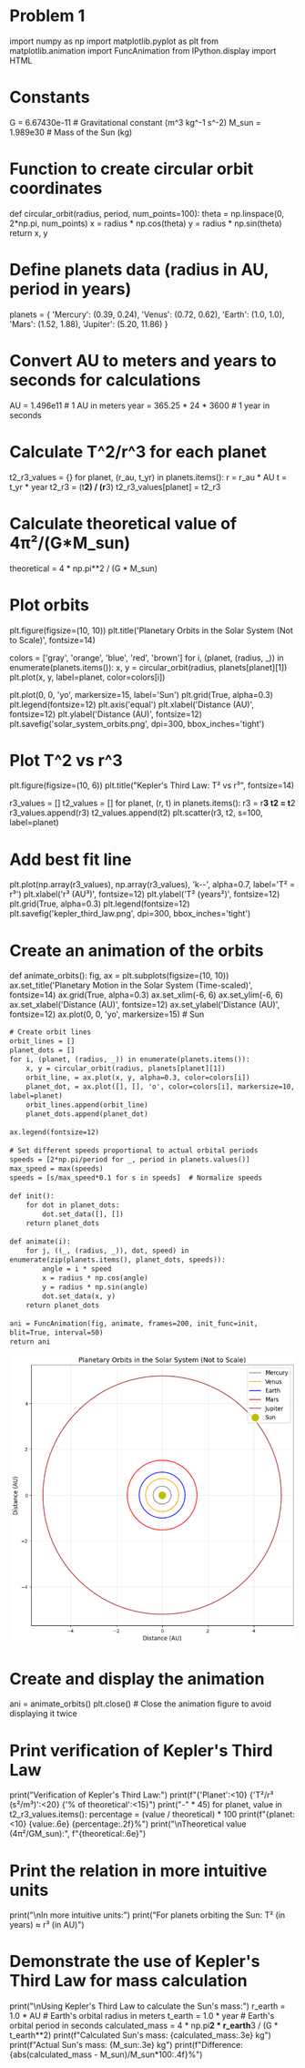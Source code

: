 # Problem 1
import numpy as np
import matplotlib.pyplot as plt
from matplotlib.animation import FuncAnimation
from IPython.display import HTML

# Constants
G = 6.67430e-11  # Gravitational constant (m^3 kg^-1 s^-2)
M_sun = 1.989e30  # Mass of the Sun (kg)

# Function to create circular orbit coordinates
def circular_orbit(radius, period, num_points=100):
    theta = np.linspace(0, 2*np.pi, num_points)
    x = radius * np.cos(theta)
    y = radius * np.sin(theta)
    return x, y

# Define planets data (radius in AU, period in years)
planets = {
    'Mercury': (0.39, 0.24),
    'Venus': (0.72, 0.62),
    'Earth': (1.0, 1.0),
    'Mars': (1.52, 1.88),
    'Jupiter': (5.20, 11.86)
}

# Convert AU to meters and years to seconds for calculations
AU = 1.496e11  # 1 AU in meters
year = 365.25 * 24 * 3600  # 1 year in seconds

# Calculate T^2/r^3 for each planet
t2_r3_values = {}
for planet, (r_au, t_yr) in planets.items():
    r = r_au * AU
    t = t_yr * year
    t2_r3 = (t**2) / (r**3)
    t2_r3_values[planet] = t2_r3

# Calculate theoretical value of 4π²/(G*M_sun)
theoretical = 4 * np.pi**2 / (G * M_sun)

# Plot orbits
plt.figure(figsize=(10, 10))
plt.title('Planetary Orbits in the Solar System (Not to Scale)', fontsize=14)

colors = ['gray', 'orange', 'blue', 'red', 'brown']
for i, (planet, (radius, _)) in enumerate(planets.items()):
    x, y = circular_orbit(radius, planets[planet][1])
    plt.plot(x, y, label=planet, color=colors[i])

plt.plot(0, 0, 'yo', markersize=15, label='Sun')
plt.grid(True, alpha=0.3)
plt.legend(fontsize=12)
plt.axis('equal')
plt.xlabel('Distance (AU)', fontsize=12)
plt.ylabel('Distance (AU)', fontsize=12)
plt.savefig('solar_system_orbits.png', dpi=300, bbox_inches='tight')

# Plot T^2 vs r^3
plt.figure(figsize=(10, 6))
plt.title("Kepler's Third Law: T² vs r³", fontsize=14)

r3_values = []
t2_values = []
for planet, (r, t) in planets.items():
    r3 = r**3
    t2 = t**2
    r3_values.append(r3)
    t2_values.append(t2)
    plt.scatter(r3, t2, s=100, label=planet)

# Add best fit line
plt.plot(np.array(r3_values), np.array(r3_values), 'k--', alpha=0.7, label='T² = r³')
plt.xlabel('r³ (AU³)', fontsize=12)
plt.ylabel('T² (years²)', fontsize=12)
plt.grid(True, alpha=0.3)
plt.legend(fontsize=12)
plt.savefig('kepler_third_law.png', dpi=300, bbox_inches='tight')

# Create an animation of the orbits
def animate_orbits():
    fig, ax = plt.subplots(figsize=(10, 10))
    ax.set_title('Planetary Motion in the Solar System (Time-scaled)', fontsize=14)
    ax.grid(True, alpha=0.3)
    ax.set_xlim(-6, 6)
    ax.set_ylim(-6, 6)
    ax.set_xlabel('Distance (AU)', fontsize=12)
    ax.set_ylabel('Distance (AU)', fontsize=12)
    ax.plot(0, 0, 'yo', markersize=15)  # Sun
    
    # Create orbit lines
    orbit_lines = []
    planet_dots = []
    for i, (planet, (radius, _)) in enumerate(planets.items()):
        x, y = circular_orbit(radius, planets[planet][1])
        orbit_line, = ax.plot(x, y, alpha=0.3, color=colors[i])
        planet_dot, = ax.plot([], [], 'o', color=colors[i], markersize=10, label=planet)
        orbit_lines.append(orbit_line)
        planet_dots.append(planet_dot)
    
    ax.legend(fontsize=12)
    
    # Set different speeds proportional to actual orbital periods
    speeds = [2*np.pi/period for _, period in planets.values()]
    max_speed = max(speeds)
    speeds = [s/max_speed*0.1 for s in speeds]  # Normalize speeds
    
    def init():
        for dot in planet_dots:
            dot.set_data([], [])
        return planet_dots
    
    def animate(i):
        for j, ((_, (radius, _)), dot, speed) in enumerate(zip(planets.items(), planet_dots, speeds)):
            angle = i * speed
            x = radius * np.cos(angle)
            y = radius * np.sin(angle)
            dot.set_data(x, y)
        return planet_dots
    
    ani = FuncAnimation(fig, animate, frames=200, init_func=init, blit=True, interval=50)
    return ani
![alt text](download.png)

# Create and display the animation
ani = animate_orbits()
plt.close()  # Close the animation figure to avoid displaying it twice

# Print verification of Kepler's Third Law
print("Verification of Kepler's Third Law:")
print(f"{'Planet':<10} {'T²/r³ (s²/m³)':<20} {'% of theoretical':<15}")
print("-" * 45)
for planet, value in t2_r3_values.items():
    percentage = (value / theoretical) * 100
    print(f"{planet:<10} {value:.6e} {percentage:.2f}%")
print("\nTheoretical value (4π²/GM_sun):", f"{theoretical:.6e}")

# Print the relation in more intuitive units
print("\nIn more intuitive units:")
print("For planets orbiting the Sun: T² (in years) ≈ r³ (in AU)")

# Demonstrate the use of Kepler's Third Law for mass calculation
print("\nUsing Kepler's Third Law to calculate the Sun's mass:")
r_earth = 1.0 * AU  # Earth's orbital radius in meters
t_earth = 1.0 * year  # Earth's orbital period in seconds
calculated_mass = 4 * np.pi**2 * r_earth**3 / (G * t_earth**2)
print(f"Calculated Sun's mass: {calculated_mass:.3e} kg")
print(f"Actual Sun's mass:     {M_sun:.3e} kg")
print(f"Difference: {abs(calculated_mass - M_sun)/M_sun*100:.4f}%")